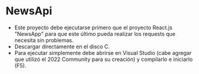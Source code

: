 # NewsApi
- Este proyecto debe ejecutarse primero que el proyecto React.js "NewsApp" para que este último pueda realizar los requests que necesita sin problemas.
- Descargar directamente en el disco C.
- Para ejecutar simplemente debe abrirse en Visual Studio (cabe agregar que utilizó el 2022 Community para su creación) y compilarlo e iniciarlo (F5).
